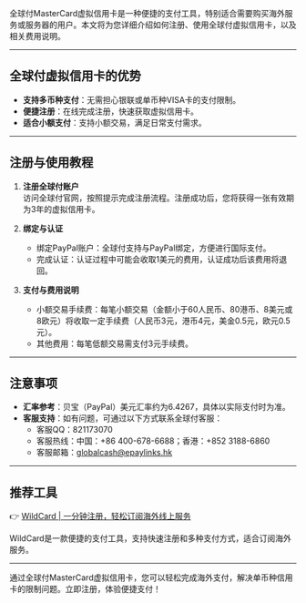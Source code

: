 全球付MasterCard虚拟信用卡是一种便捷的支付工具，特别适合需要购买海外服务或服务器的用户。本文将为您详细介绍如何注册、使用全球付虚拟信用卡，以及相关费用说明。

---

## 全球付虚拟信用卡的优势

- **支持多币种支付**：无需担心银联或单币种VISA卡的支付限制。
- **便捷注册**：在线完成注册，快速获取虚拟信用卡。
- **适合小额支付**：支持小额交易，满足日常支付需求。

---

## 注册与使用教程

1. **注册全球付账户**  
   访问全球付官网，按照提示完成注册流程。注册成功后，您将获得一张有效期为3年的虚拟信用卡。

2. **绑定与认证**  
   - 绑定PayPal账户：全球付支持与PayPal绑定，方便进行国际支付。
   - 完成认证：认证过程中可能会收取1美元的费用，认证成功后该费用将退回。

3. **支付与费用说明**  
   - 小额交易手续费：每笔小额交易（金额小于60人民币、80港币、8美元或8欧元）将收取一定手续费（人民币3元，港币4元，美金0.5元，欧元0.5元）。
   - 其他费用：每笔低额交易需支付3元手续费。

---

## 注意事项

- **汇率参考**：贝宝（PayPal）美元汇率约为6.4267，具体以实际支付时为准。
- **客服支持**：如有问题，可通过以下方式联系全球付客服：
  - 客服QQ：821173070
  - 客服热线：中国：+86 400-678-6688；香港：+852 3188-6860
  - 客服邮箱：[globalcash@epaylinks.hk](mailto:globalcash@epaylinks.hk)

---

## 推荐工具

👉 [WildCard | 一分钟注册，轻松订阅海外线上服务](https://bit.ly/bewildcard)

WildCard是一款便捷的支付工具，支持快速注册和多种支付方式，适合订阅海外服务。

---

通过全球付MasterCard虚拟信用卡，您可以轻松完成海外支付，解决单币种信用卡的限制问题。立即注册，体验便捷支付！